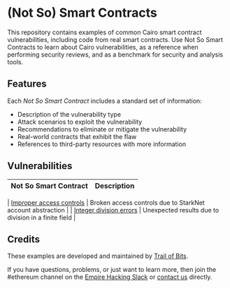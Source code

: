 # (Not So) Smart Contracts

This repository contains examples of common Cairo smart contract vulnerabilities, including code from real smart contracts. Use Not So Smart Contracts to learn about Cairo vulnerabilities, as a reference when performing security reviews, and as a benchmark for security and analysis tools.

## Features

Each _Not So Smart Contract_ includes a standard set of information:

* Description of the vulnerability type
* Attack scenarios to exploit the vulnerability
* Recommendations to eliminate or mitigate the vulnerability
* Real-world contracts that exhibit the flaw
* References to third-party resources with more information

## Vulnerabilities

| Not So Smart Contract | Description |
| --- | --- |

| [Improper access controls](access_controls) | Broken access controls due to StarkNet account abstraction |
| [Integer division errors](integer_division) | Unexpected results due to division in a finite field |

## Credits

These examples are developed and maintained by [Trail of Bits](https://www.trailofbits.com/).

If you have questions, problems, or just want to learn more, then join the #ethereum channel on the [Empire Hacking Slack](https://empireslacking.herokuapp.com/) or [contact us](https://www.trailofbits.com/contact/) directly.